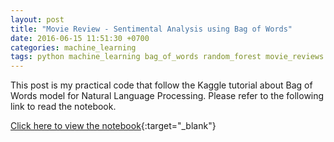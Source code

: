 ```yaml
---
layout: post
title: "Movie Review - Sentimental Analysis using Bag of Words"
date: 2016-06-15 11:51:30 +0700
categories: machine_learning
tags: python machine_learning bag_of_words random_forest movie_reviews
---
```


This post is my practical code that follow the Kaggle tutorial about Bag of Words model for Natural Language Processing. Please refer to the following link to read the notebook.

[Click here to view the notebook](http://nbviewer.jupyter.org/github/hoanvu/data_science_notebooks/blob/master/movie_reviews_bag_of_words.ipynb?flush_cache=true){:target="_blank"}